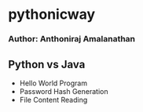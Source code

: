 # pythonicway
### Author: Anthoniraj Amalanathan
## Python vs Java
- Hello World Program
- Password Hash Generation
- File Content Reading


